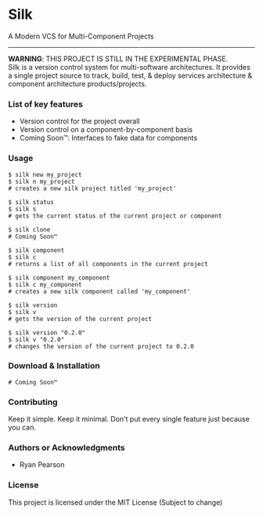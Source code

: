<!-- ![](logo.png) -->

Silk
================================================

A Modern VCS for Multi-Component Projects

* * *

**WARNING**: THIS PROJECT IS STILL IN THE EXPERIMENTAL PHASE.  
Silk is a version control system for multi-software architectures. It provides a single project source to track, build, test, & deploy services architecture & component architecture products/projects.

### List of key features

*   Version control for the project overall
*   Version control on a component-by-component basis
*   Coming Soon™: Interfaces to fake data for components

### Usage

```shell
$ silk new my_project
$ silk n my_project
# creates a new silk project titled 'my_project'

$ silk status
$ silk s
# gets the current status of the current project or component

$ silk clone
# Coming Soon™

$ silk component
$ silk c
# returns a list of all components in the current project

$ silk component my_component
$ silk c my_component
# creates a new silk component called 'my_component'

$ silk version
$ silk v
# gets the version of the current project

$ silk version "0.2.0"
$ silk v "0.2.0"
# changes the version of the current project to 0.2.0
```

### Download & Installation

```shell
# Coming Soon™
```

### Contributing

Keep it simple. Keep it minimal. Don't put every single feature just because you can.

### Authors or Acknowledgments

*   Ryan Pearson

### License

This project is licensed under the MIT License (Subject to change)
